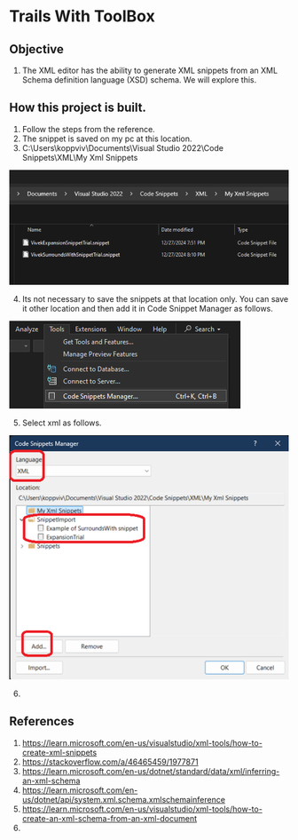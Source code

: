 # Trails With ToolBox

## Objective
1. The XML editor has the ability to generate XML snippets from an XML Schema definition language (XSD) schema. We will explore this.

## How this project is built.
1. Follow the steps from the reference.
2. The snippet is saved on my pc at this location.
3. C:\Users\koppviv\Documents\Visual Studio 2022\Code Snippets\XML\My Xml Snippets

![Code Snippet location](Images/51_50_XmlSnippetsLocation.png)

4. Its not necessary to save the snippets at that location only. You can save it other location and then add it in Code Snippet Manager as follows.

![Here ](Images/52_50_ToolsCodeSnoppetManager.png)

5. Select xml as follows.

![Xml ](Images/53_50_CodeSnoppetManagerWithXml.png)

6. 

## References
1. https://learn.microsoft.com/en-us/visualstudio/xml-tools/how-to-create-xml-snippets
2. https://stackoverflow.com/a/46465459/1977871
3. https://learn.microsoft.com/en-us/dotnet/standard/data/xml/inferring-an-xml-schema
4. https://learn.microsoft.com/en-us/dotnet/api/system.xml.schema.xmlschemainference
5. https://learn.microsoft.com/en-us/visualstudio/xml-tools/how-to-create-an-xml-schema-from-an-xml-document
6. 


